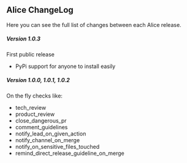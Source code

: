 ## Alice ChangeLog

Here you can see the full list of changes between each Alice release.

##### Version 1.0.3
First public release
- PyPi support for anyone to install easily


##### Version 1.0.0, 1.0.1, 1.0.2
On the fly checks like:

- tech_review
- product_review
- close_dangerous_pr
- comment_guidelines
- notify_lead_on_given_action
- notify_channel_on_merge
- notify_on_sensitive_files_touched
- remind_direct_release_guideline_on_merge



